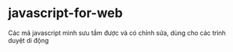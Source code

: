 # javascript-for-web
Các mã javascript mình sưu tầm được và có chỉnh sửa, dùng cho các trình duyệt di động
